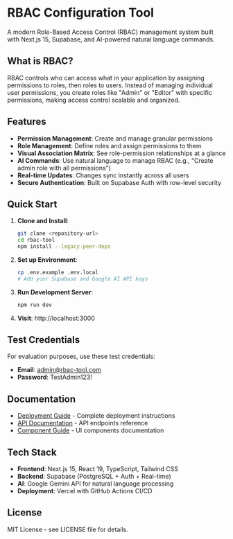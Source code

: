 # RBAC Configuration Tool

A modern Role-Based Access Control (RBAC) management system built with Next.js 15, Supabase, and AI-powered natural language commands.

## What is RBAC?

RBAC controls who can access what in your application by assigning permissions to roles, then roles to users. Instead of managing individual user permissions, you create roles like "Admin" or "Editor" with specific permissions, making access control scalable and organized.

## Features

- **Permission Management**: Create and manage granular permissions
- **Role Management**: Define roles and assign permissions to them
- **Visual Association Matrix**: See role-permission relationships at a glance
- **AI Commands**: Use natural language to manage RBAC (e.g., "Create admin role with all permissions")
- **Real-time Updates**: Changes sync instantly across all users
- **Secure Authentication**: Built on Supabase Auth with row-level security

## Quick Start

1. **Clone and Install**:

   ```bash
   git clone <repository-url>
   cd rbac-tool
   npm install --legacy-peer-deps
   ```

2. **Set up Environment**:

   ```bash
   cp .env.example .env.local
   # Add your Supabase and Google AI API keys
   ```

3. **Run Development Server**:

   ```bash
   npm run dev
   ```

4. **Visit**: http://localhost:3000

## Test Credentials

For evaluation purposes, use these test credentials:

- **Email**: admin@rbac-tool.com
- **Password**: TestAdmin123!

## Documentation

- [Deployment Guide](./DEPLOYMENT.md) - Complete deployment instructions
- [API Documentation](./docs/api.md) - API endpoints reference
- [Component Guide](./docs/components.md) - UI components documentation

## Tech Stack

- **Frontend**: Next.js 15, React 19, TypeScript, Tailwind CSS
- **Backend**: Supabase (PostgreSQL + Auth + Real-time)
- **AI**: Google Gemini API for natural language processing
- **Deployment**: Vercel with GitHub Actions CI/CD

## License

MIT License - see LICENSE file for details.
